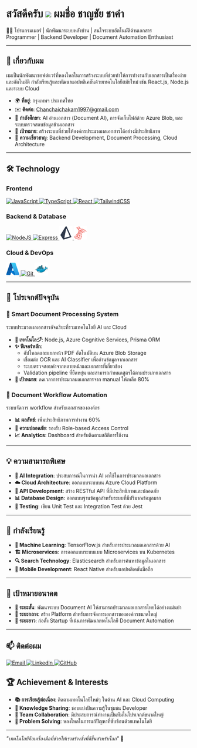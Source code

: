 สวัสดีครับ ![](https://user-images.githubusercontent.com/18350557/176309783-0785949b-9127-417c-8b55-ab5a4333674e.gif) ผมชื่อ ชาญชัย ชาคำ
=========================================================================================================================

👨‍💻 โปรแกรมเมอร์ | นักพัฒนาระบบหลังบ้าน | สนใจระบบอัตโนมัติด้านเอกสาร  
Programmer | Backend Developer | Document Automation Enthusiast

---

## 🚀 เกี่ยวกับผม

ผมเป็นนักพัฒนาซอฟต์แวร์ที่หลงใหลในการสร้างระบบที่ช่วยทำให้การทำงานกับเอกสารเป็นเรื่องง่ายและอัตโนมัติ กำลังเรียนรู้และพัฒนาแอปพลิเคชันด้วยเทคโนโลยีสมัยใหม่ เช่น React.js, Node.js และระบบ Cloud

- 🌍  **ที่อยู่**: กรุงเทพฯ ประเทศไทย  
- ✉️  **ติดต่อ**: [Chanchaichakam1997@gmail.com](mailto:Chanchaichakam1997@gmail.com)  
- 🧠  **กำลังศึกษา**: AI อ่านเอกสาร (Document AI), การจัดเก็บไฟล์ด้วย Azure Blob, และระบบตรวจสอบข้อมูลข้ามเอกสาร  
- 💼  **เป้าหมาย**: สร้างระบบที่ช่วยให้องค์กรประมวลผลเอกสารได้อย่างมีประสิทธิภาพ
- 🎯  **ความเชี่ยวชาญ**: Backend Development, Document Processing, Cloud Architecture

---

## 🛠️ Technology

### Frontend
<p align="left">
  <a href="https://developer.mozilla.org/en-US/docs/Web/JavaScript" target="_blank">
    <img src="https://raw.githubusercontent.com/danielcranney/readme-generator/main/public/icons/skills/javascript-colored.svg" width="36" height="36" alt="JavaScript" />
  </a>
  <a href="https://www.typescriptlang.org/" target="_blank">
    <img src="https://raw.githubusercontent.com/danielcranney/readme-generator/main/public/icons/skills/typescript-colored.svg" width="36" height="36" alt="TypeScript" />
  </a>
  <a href="https://reactjs.org/" target="_blank">
    <img src="https://raw.githubusercontent.com/danielcranney/readme-generator/main/public/icons/skills/react-colored.svg" width="36" height="36" alt="React" />
  </a>
  <a href="https://tailwindcss.com/" target="_blank">
    <img src="https://raw.githubusercontent.com/danielcranney/readme-generator/main/public/icons/skills/tailwindcss-colored.svg" width="36" height="36" alt="TailwindCSS" />
  </a>
</p>

### Backend & Database
<p align="left">
  <a href="https://nodejs.org/" target="_blank">
    <img src="https://raw.githubusercontent.com/danielcranney/readme-generator/main/public/icons/skills/nodejs-colored.svg" width="36" height="36" alt="NodeJS" />
  </a>
  <a href="https://expressjs.com/" target="_blank">
    <img src="https://raw.githubusercontent.com/danielcranney/readme-generator/main/public/icons/skills/express-colored.svg" width="36" height="36" alt="Express" />
  </a>
  <a href="https://www.prisma.io/" target="_blank">
    <img src="https://raw.githubusercontent.com/devicons/devicon/master/icons/prisma/prisma-original.svg" width="36" height="36" alt="Prisma" />
  </a>
  <a href="https://www.microsoft.com/en-us/sql-server/" target="_blank">
    <img src="https://raw.githubusercontent.com/devicons/devicon/master/icons/microsoftsqlserver/microsoftsqlserver-plain.svg" width="36" height="36" alt="SQL Server" />
  </a>
</p>

### Cloud & DevOps
<p align="left">
  <a href="https://azure.microsoft.com/" target="_blank">
    <img src="https://raw.githubusercontent.com/devicons/devicon/master/icons/azure/azure-original.svg" width="36" height="36" alt="Azure" />
  </a>
  <a href="https://git-scm.com/" target="_blank">
    <img src="https://raw.githubusercontent.com/danielcranney/readme-generator/main/public/icons/skills/git-colored.svg" width="36" height="36" alt="Git" />
  </a>
  <a href="https://www.docker.com/" target="_blank">
    <img src="https://raw.githubusercontent.com/devicons/devicon/master/icons/docker/docker-original.svg" width="36" height="36" alt="Docker" />
  </a>
</p>

---

## 🧩 โปรเจกต์ปัจจุบัน

### 📄 Smart Document Processing System
ระบบประมวลผลเอกสารอัจฉริยะที่รวมเทคโนโลยี AI และ Cloud
- **🔧 เทคโนโลジี**: Node.js, Azure Cognitive Services, Prisma ORM
- **✨ ฟีเจอร์หลัก**:
  - อัปโหลดและแยกหน้า PDF อัตโนมัติบน Azure Blob Storage
  - เชื่อมต่อ OCR และ AI Classifier เพื่ออ่านข้อมูลจากเอกสาร
  - ระบบตรวจสอบค่าจากหลายหน้าและเอกสารที่เกี่ยวข้อง
  - Validation pipeline ที่ยืดหยุ่น และสามารถกำหนดสูตรได้ตามประเภทเอกสาร
- **🎯 เป้าหมาย**: ลดเวลาการประมวลผลเอกสารจาก manual ให้เหลือ 80%

### 🔄 Document Workflow Automation
ระบบจัดการ workflow สำหรับเอกสารขององค์กร
- **📊 ผลลัพธ์**: เพิ่มประสิทธิภาพการทำงาน 60%
- **🔐 ความปลอดภัย**: รองรับ Role-based Access Control
- **📈 Analytics**: Dashboard สำหรับติดตามสถิติการใช้งาน

---

## 💡 ความสามารถพิเศษ

- **🤖 AI Integration**: ประสบการณ์ในการนำ AI มาใช้ในการประมวลผลเอกสาร
- **☁️ Cloud Architecture**: ออกแบบระบบบน Azure Cloud Platform
- **🔄 API Development**: สร้าง RESTful API ที่มีประสิทธิภาพและปลอดภัย
- **📊 Database Design**: ออกแบบฐานข้อมูลสำหรับระบบที่มีปริมาณข้อมูลมาก
- **🧪 Testing**: เขียน Unit Test และ Integration Test ด้วย Jest

---

## 🌱 กำลังเรียนรู้

- **🤖 Machine Learning**: TensorFlow.js สำหรับการประมวลผลเอกสารด้วย AI
- **🏗️ Microservices**: การออกแบบระบบแบบ Microservices บน Kubernetes
- **🔍 Search Technology**: Elasticsearch สำหรับการค้นหาข้อมูลในเอกสาร
- **📱 Mobile Development**: React Native สำหรับแอปพลิเคชันมือถือ

---

## 🎯 เป้าหมายอนาคต

- **💼 ระยะสั้น**: พัฒนาระบบ Document AI ให้สามารถประมวลผลเอกสารไทยได้อย่างแม่นยำ
- **🚀 ระยะกลาง**: สร้าง Platform สำหรับการจัดการเอกสารขององค์กรขนาดใหญ่
- **🌟 ระยะยาว**: ก่อตั้ง Startup ที่เน้นการพัฒนาเทคโนโลยี Document Automation

---

## 📫 ติดต่อผม

<p align="left">
  <a href="mailto:Chanchaichakam1997@gmail.com">
    <img src="https://img.shields.io/badge/Gmail-D14836?style=for-the-badge&logo=gmail&logoColor=white" alt="Email" />
  </a>
  <a href="https://www.linkedin.com/in/chanchai-chakam">
    <img src="https://img.shields.io/badge/LinkedIn-0077B5?style=for-the-badge&logo=linkedin&logoColor=white" alt="LinkedIn" />
  </a>
  <a href="https://github.com/chanchai-chakam">
    <img src="https://img.shields.io/badge/GitHub-100000?style=for-the-badge&logo=github&logoColor=white" alt="GitHub" />
  </a>
</p>



## 🏆 Achievement & Interests

- **📚 การเรียนรู้ต่อเนื่อง**: ติดตามเทคโนโลยีใหม่ๆ ในด้าน AI และ Cloud Computing
- **🎤 Knowledge Sharing**: ชอบแบ่งปันความรู้ในชุมชน Developer
- **🤝 Team Collaboration**: มีประสบการณ์ทำงานเป็นทีมในโปรเจกต์ขนาดใหญ่
- **💪 Problem Solving**: หลงใหลในการแก้ปัญหาที่ซับซ้อนด้วยเทคโนโลยี

---

*"เทคโนโลยีคือเครื่องมือที่ช่วยให้เราสร้างสิ่งที่ดีขึ้นสำหรับโลก"* 🌟
